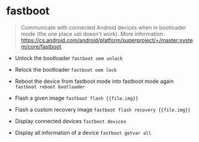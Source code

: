 # fastboot
> Communicate with connected Android devices when in bootloader mode (the one place `adb` doesn't work).
> More information: <https://cs.android.com/android/platform/superproject/+/master:system/core/fastboot>.

- Unlock the bootloader
`fastboot oem unlock`

- Relock the bootloader
`fastboot oem lock`

- Reboot the device from fastboot mode into fastboot mode again
`fastboot reboot bootloader`

- Flash a given image
`fastboot flash {{file.img}}`

- Flash a custom recovery image
`fastboot flash recovery {{file.img}}`

- Display connected devices
`fastboot devices`

- Display all information of a device
`fastboot getvar all`
